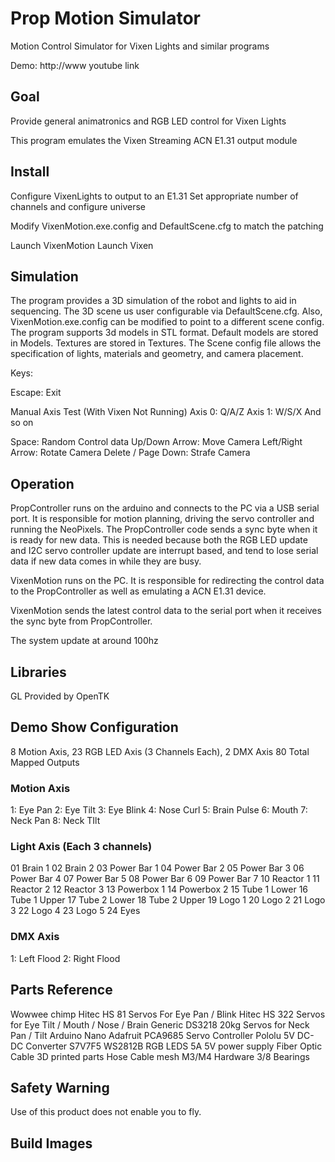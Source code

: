 # Prop Motion Simulator
Motion Control Simulator for Vixen Lights and similar programs

Demo:  http://www  youtube link

## Goal
Provide general animatronics and RGB LED control for Vixen Lights

This program emulates the Vixen Streaming ACN E1.31 output module

## Install
Configure VixenLights to output to an E1.31
Set appropriate number of channels and configure universe

Modify VixenMotion.exe.config and DefaultScene.cfg to match the patching

Launch VixenMotion
Launch Vixen


## Simulation
The program provides a 3D simulation of the robot and lights to aid in sequencing. The 3D scene us user configurable via DefaultScene.cfg. Also, VixenMotion.exe.config can be modified to point to a different scene config.  The program supports 3d models in STL format. Default models are stored in Models.  Textures are stored in Textures. 
The Scene config file allows the specification of lights, materials and geometry, and camera placement.


Keys:

Escape: Exit

Manual Axis Test (With Vixen Not Running)
Axis 0: Q/A/Z
Axis 1: W/S/X
And so on

Space: Random Control data
Up/Down Arrow: Move Camera
Left/Right Arrow: Rotate Camera
Delete / Page Down: Strafe Camera


## Operation
PropController runs on the arduino and connects to the PC via a USB serial port. It is responsible for motion planning,
driving the servo controller and running the NeoPixels.  The PropController code sends a sync byte
when it is ready for new data. This is needed because both the RGB LED update and I2C servo controller update are interrupt based, and tend to lose serial data if new data comes in while they are busy.

VixenMotion runs on the PC. It is responsible for redirecting the control data to the PropController as well as 
emulating a ACN E1.31 device.

VixenMotion sends the latest control data to the serial port when it receives the sync byte from PropController.

The system update at around 100hz

## Libraries
GL Provided by OpenTK


## Demo Show Configuration
8 Motion Axis, 23 RGB LED Axis (3 Channels Each), 2 DMX Axis
80 Total Mapped Outputs

### Motion Axis
1: Eye Pan
2: Eye Tilt
3: Eye Blink
4: Nose Curl
5: Brain Pulse
6: Mouth
7: Neck Pan
8: Neck TIlt

### Light Axis (Each 3 channels)
01 Brain 1
02 Brain 2
03 Power Bar 1
04 Power Bar 2
05 Power Bar 3
06 Power Bar 4
07 Power Bar 5
08 Power Bar 6
09 Power Bar 7
10 Reactor 1
11 Reactor 2
12 Reactor 3
13 Powerbox 1
14 Powerbox 2
15 Tube 1 Lower
16 Tube 1 Upper
17 Tube 2 Lower
18 Tube 2 Upper
19 Logo 1
20 Logo 2
21 Logo 3
22 Logo 4
23 Logo 5
24 Eyes 

### DMX Axis
1: Left Flood
2: Right Flood

## Parts Reference
Wowwee chimp
Hitec HS 81 Servos For Eye Pan / Blink
Hitec HS 322 Servos for Eye Tilt / Mouth / Nose / Brain
Generic DS3218 20kg Servos for Neck Pan / Tilt
Arduino Nano
Adafruit PCA9685 Servo Controller
Pololu 5V DC-DC Converter S7V7F5
WS2812B RGB LEDS
5A 5V power supply
Fiber Optic Cable
3D printed parts
Hose
Cable mesh
M3/M4 Hardware
3/8 Bearings

## Safety Warning
Use of this product does not enable you to fly.

## Build Images

